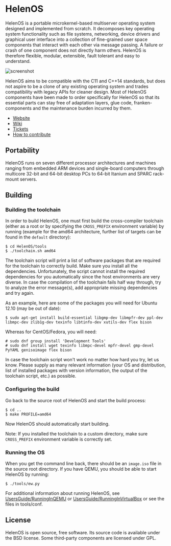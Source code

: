 # HelenOS

HelenOS is a portable microkernel-based multiserver operating
system designed and implemented from scratch. It decomposes key
operating system functionality such as file systems, networking,
device drivers and graphical user interface into a collection of
fine-grained user space components that interact with each other
via message passing. A failure or crash of one component does not
directly harm others. HelenOS is therefore flexible, modular,
extensible, fault tolerant and easy to understand.

![screenshot](http://www.helenos.org/raw-attachment/wiki/Screenshots/screenshot.png "Screenshot")

HelenOS aims to be compatible with the C11 and C++14 standards, but does not
aspire to be a clone of any existing operating system and trades compatibility
with legacy APIs for cleaner design. Most of HelenOS components have been made
to order specifically for HelenOS so that its essential parts can stay free of
adaptation layers, glue code, franken-components and the maintenance burden
incurred by them.

* [Website](http://helenos.org)
* [Wiki](http://helenos.org/wiki)
* [Tickets](http://www.helenos.org/report/1)
* [How to contribute](http://www.helenos.org/wiki/HowToContribute)

## Portability

HelenOS runs on seven different processor architectures and machines ranging
from embedded ARM devices and single-board computers through multicore 32-bit
and 64-bit desktop PCs to 64-bit Itanium and SPARC rack-mount servers.

## Building

### Building the toolchain

In order to build HelenOS, one must first build the cross-compiler toolchain
(either as a root or by specifying the `CROSS_PREFIX` environment variable)
by running (example for the amd64 architecture, further list of targets can be
found in the `default` directory):

```
$ cd HelenOS/tools
$ ./toolchain.sh amd64
```

The toolchain script will print a list of software packages that are required
for the toolchain to correctly build. Make sure you install all the dependencies.
Unfortunately, the script cannot install the required dependencies for you automatically
since the host environments are very diverse. In case the compilation of the toolchain
fails half way through, try to analyze the error message(s), add appropriate missing
dependencies and try again.

As an example, here are some of the packages you will need for Ubuntu 12.10 (may be out of date):

```
$ sudo apt-get install build-essential libgmp-dev libmpfr-dev ppl-dev libmpc-dev zlib1g-dev texinfo libtinfo-dev xutils-dev flex bison
```

Whereas for CentOS/Fedora, you will need:

```
# sudo dnf group install 'Development Tools'
# sudo dnf install wget texinfo libmpc-devel mpfr-devel gmp-devel PyYAML genisoimage flex bison
```
In case the toolchain script won't work no matter how hard you try, let us know.
Please supply as many relevant information (your OS and distribution, list of
installed packages with version information, the output of the toolchain script, etc.) as
possible.

### Configuring the build

Go back to the source root of HelenOS and start the build process:

```
$ cd ..
$ make PROFILE=amd64
```

Now HelenOS should automatically start building.

Note: If you installed the toolchain to a custom directory, make sure `CROSS_PREFIX`
environment variable is correctly set.

### Running the OS

When you get the command line back, there should be an `image.iso` file in the source
root directory. If you have QEMU, you should be able to start HelenOS by running:

```
$ ./tools/ew.py
```

For additional information about running HelenOS, see
[UsersGuide/RunningInQEMU](http://www.helenos.org/wiki/UsersGuide/RunningInQEMU) or
[UsersGuide/RunningInVirtualBox](http://www.helenos.org/wiki/UsersGuide/RunningInVirtualBox) or
see the files in tools/conf.

## License

HelenOS is open source, free software. Its source code is available under
the BSD license. Some third-party components are licensed under GPL.
